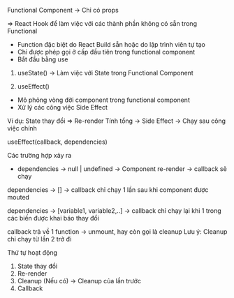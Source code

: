 Functional Component -> Chỉ có props

=> React Hook để làm việc với các thành phần không có sẵn trong Functional

- Function đặc biệt do React Build sẵn hoặc do lập trình viên tự tạo
- Chỉ được phép gọi ở cấp đầu tiên trong functional component
- Bắt đầu bằng use

1. useState() -> Làm việc với State trong Functional Component

2. useEffect()

- Mô phỏng vòng đời component trong functional component
- Xử lý các công việc Side Effect

Ví dụ: 
State thay đổi => Re-render
Tính tổng -> Side Effect -> Chạy sau công việc chính

useEffect(callback, dependencies)

Các trường hợp xảy ra

- dependencies -> null | undefined -> Component re-render -> callback sẽ chạy

dependencies -> [] -> callback chỉ chạy 1 lần sau khi component được mouted

dependencies -> [variable1, variable2,..] -> callback chỉ chạy lại khi 1 trong các biến được khai báo thay đổi

callback trả về 1 function -> unmount, hay còn gọi là cleanup
Lưu ý: Cleanup chỉ chạy từ lần 2 trở đi

Thứ tự hoạt động

1. State thay đổi
2. Re-render
3. Cleanup (Nếu có) -> Cleanup của lần trước
4. Callback